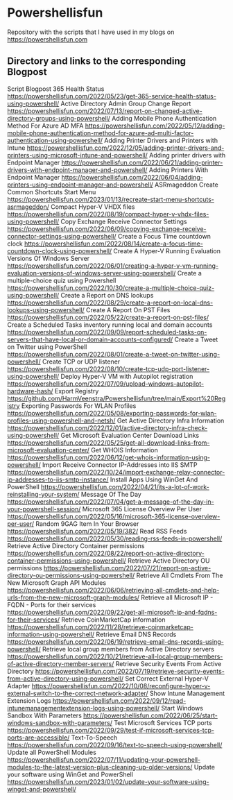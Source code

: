 # Powershellisfun
Repository with the scripts that I have used in my blogs on https://powershellisfun.com

## Directory and links to the corresponding Blogpost

Script											Blogpost
365 Health Status	 									https://powershellisfun.com/2022/05/23/get-365-service-health-status-using-powershell/
Active Directory Admin Group Change Report	 				https://powershellisfun.com/2022/07/13/report-on-changed-active-directory-groups-using-powershell/
Adding Mobile Phone Authentication Method For Azure AD MFA	 		https://powershellisfun.com/2022/05/12/adding-mobile-phone-authentication-method-for-azure-ad-multi-factor-authentication-using-powershell/
Adding Printer Drivers and Printers with Intune	 				https://powershellisfun.com/2022/12/05/adding-printer-drivers-and-printers-using-microsoft-intune-and-powershell/
Adding printer drivers with Endpoint Manager	 				https://powershellisfun.com/2022/06/21/adding-printer-drivers-with-endpoint-manager-and-powershell/
Adding Printers With Endpoint Manager	 					https://powershellisfun.com/2022/06/04/adding-printers-using-endpoint-manager-and-powershell/
ASRmageddon Create Common Shortcuts Start Menu	 				https://powershellisfun.com/2023/01/13/recreate-start-menu-shortcuts-asrmageddon/
Compact Hyper-V VHDX files	 							https://powershellisfun.com/2022/08/19/compact-hyper-v-vhdx-files-using-powershell/
Copy Exchange Receive Connector Settings	 					https://powershellisfun.com/2022/06/09/copying-exchange-receive-connector-settings-using-powershell/
Create a Focus Time countdown clock	 						https://powershellisfun.com/2022/08/14/create-a-focus-time-countdown-clock-using-powershell/
Create A Hyper-V Running Evaluation Versions Of Windows Server		https://powershellisfun.com/2022/06/01/creating-a-hyper-v-vm-running-evaluation-versions-of-windows-server-using-powershell/
Create a multiple-choice quiz using Powershell	 				https://powershellisfun.com/2022/10/30/create-a-multiple-choice-quiz-using-powershell/
Create a Report on DNS lookups	 						https://powershellisfun.com/2022/08/29/create-a-report-on-local-dns-lookups-using-powershell/
Create A Report On PST Files	 							https://powershellisfun.com/2022/05/22/create-a-report-on-pst-files/
Create a Scheduled Tasks inventory running local and domain accounts	https://powershellisfun.com/2022/09/09/report-scheduled-tasks-on-servers-that-have-local-or-domain-accounts-configured/
Create a Tweet on Twitter using PowerShell	 				https://powershellisfun.com/2022/08/01/create-a-tweet-on-twitter-using-powershell/
Create TCP or UDP listener	 							https://powershellisfun.com/2022/08/10/create-tcp-udp-port-listener-using-powershell/
Deploy Hyper-V VM with Autopilot registration	 				https://powershellisfun.com/2022/07/09/upload-windows-autopilot-hardware-hash/
Export Registry	 									https://github.com/HarmVeenstra/Powershellisfun/tree/main/Export%20Registry
Exporting Passwords For WLAN Profiles	 					https://powershellisfun.com/2022/05/08/exporting-passwords-for-wlan-profiles-using-powershell-and-netsh/
Get Active Directory Infra Information	 					https://powershellisfun.com/2022/12/01/active-directory-infra-check-using-powershell/
Get Microsoft Evaluation Center Download Links	 				https://powershellisfun.com/2022/05/25/get-all-download-links-from-microsoft-evaluation-center/
Get WHOIS Information	 								https://powershellisfun.com/2022/06/12/get-whois-information-using-powershell/
Import Receive Connector IP-Addresses into IIS SMTP	 			https://powershellisfun.com/2022/10/24/import-exchange-relay-connector-ip-addresses-to-iis-smtp-instance/
Install Apps Using WinGet And PowerShell	 					https://powershellisfun.com/2022/04/21/its-a-lot-of-work-reinstalling-your-system/
Message Of The Day	 								https://powershellisfun.com/2022/07/04/get-a-message-of-the-day-in-your-powershell-session/
Microsoft 365 License Overview Per User	 					https://powershellisfun.com/2022/05/16/microsoft-365-license-overview-per-user/
Random 9GAG Item In Your Browser	 						https://powershellisfun.com/2022/05/19/382/
Read RSS Feeds	 									https://powershellisfun.com/2022/05/30/reading-rss-feeds-in-powershell/
Retrieve Active Directory Container permissions	 				https://powershellisfun.com/2022/08/22/report-on-active-directory-container-permissions-using-powershell/
Retrieve Active Directory OU permissions	 					https://powershellisfun.com/2022/07/21/report-on-active-directory-ou-permissions-using-powershell/
Retrieve All Cmdlets From The New Microsoft Graph API Modules	 	https://powershellisfun.com/2022/06/06/retrieving-all-cmdlets-and-help-urls-from-the-new-microsoft-graph-modules/
Retrieve all Microsoft IP - FQDN - Ports for their services	 		https://powershellisfun.com/2022/09/22/get-all-microsoft-ip-and-fqdns-for-their-services/
Retrieve CoinMarketCap information	 						https://powershellisfun.com/2022/11/28/retrieve-coinmarketcap-information-using-powershell/
Retrieve Email DNS Records	 							https://powershellisfun.com/2022/06/19/retrieve-email-dns-records-using-powershell/
Retrieve local group members from Active Directory servers	 		https://powershellisfun.com/2022/10/21/retrieve-all-local-group-members-of-active-directory-member-servers/
Retrieve Security Events From Active Directory	 				https://powershellisfun.com/2022/07/19/retrieve-security-events-from-active-directory-using-powershell/
Set Correct External Hyper-V Adapter	 					https://powershellisfun.com/2022/10/08/reconfigure-hyper-v-external-switch-to-the-correct-network-adapter/
Show Intune Management Extension Logs	 					https://powershellisfun.com/2022/09/12/read-intunemanagementextension-logs-using-powershell/
Start Windows Sandbox With Parameters	 					https://powershellisfun.com/2022/06/25/start-windows-sandbox-with-parameters/
Test Microsoft Services TCP ports	 						https://powershellisfun.com/2022/09/29/test-if-microsoft-services-tcp-ports-are-accessible/
Text-To-Speech	 									https://powershellisfun.com/2022/09/16/text-to-speech-using-powershell/
Update all PowerShell Modules	 							https://powershellisfun.com/2022/07/11/updating-your-powershell-modules-to-the-latest-version-plus-cleaning-up-older-versions/
Update your software using WinGet and PowerShell	 			https://powershellisfun.com/2023/01/02/update-your-software-using-winget-and-powershell/

